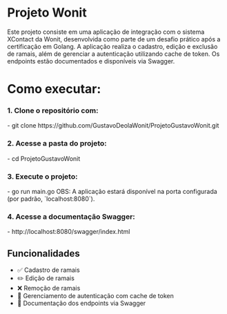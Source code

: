 <h1>Projeto Wonit</h1>
Este projeto consiste em uma aplicação de integração com o sistema XContact da Wonit, desenvolvida como parte de um desafio prático após a certificação em Golang. A aplicação realiza o cadastro, edição e exclusão de ramais, além de gerenciar a autenticação utilizando cache de token. Os endpoints estão documentados e disponíveis via Swagger.

<h1>Como executar:</h1>

<h3>1. Clone o repositório com:</h3>
- git clone https://github.com/GustavoDeolaWonit/ProjetoGustavoWonit.git
  
<h3>2. Acesse a pasta do projeto:</h3>
- cd ProjetoGustavoWonit

<h3>3. Execute o projeto:</h3>
- go run main.go
OBS: A aplicação estará disponível na porta configurada (por padrão, `localhost:8080`).

<h3>4. Acesse a documentação Swagger:</h3>
- http://localhost:8080/swagger/index.html

## Funcionalidades

- ✅ Cadastro de ramais
- ✏️ Edição de ramais
- ❌ Remoção de ramais
- 🔐 Gerenciamento de autenticação com cache de token
- 📄 Documentação dos endpoints via Swagger
